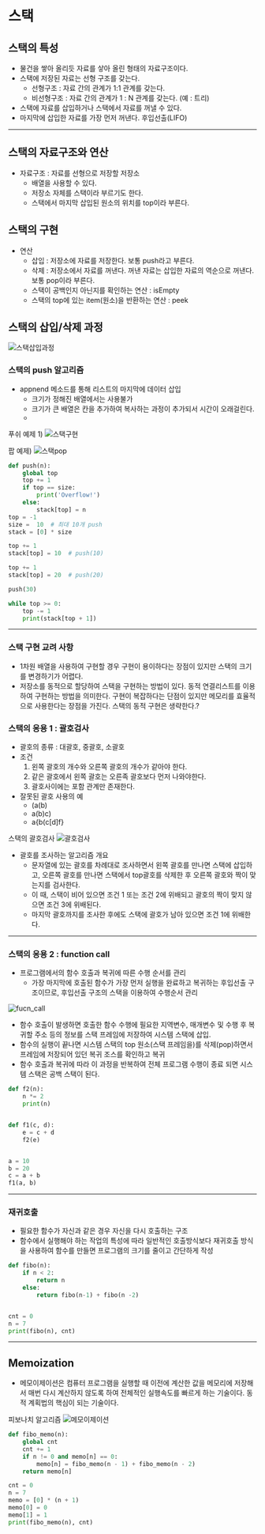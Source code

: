 # 스택
## 스택의 특성
- 물건을 쌓아 올리듯 자료를 샇아 올린 형태의 자료구조이다.
- 스택에 저장된 자료는 선형 구조를 갖는다.
  - 선형구조 : 자료 간의 관계가 1:1 관계를 갖는다.
  - 비선형구조 : 자료 간의 관계가 1 : N 관계를 갖는다. (예 : 트리)
- 스택에 자료를 삽입하거나 스택에서 자료를 꺼낼 수 있다.
- 마지막에 삽입한 자료를 가장 먼저 꺼낸다. 후입선출(LIFO)
---
## 스택의 자료구조와 연산
- 자료구조 : 자료를 선형으로 저장할 저장소
  - 배열을 사용할 수 있다.
  - 저장소 자체를 스택이라 부르기도 한다.
  - 스택에서 마지막 삽입된 원소의 위치를  top이라 부른다.
## 스택의 구현
- 연산
  - 삽입 : 저장소에 자료를 저장한다. 보통 push라고 부른다.
  - 삭제 : 저장소에서 자료를 꺼낸다. 꺼낸 자료는 삽입한 자료의 역순으로 꺼낸다. 보통 pop이라 부른다.
  - 스택이 공백인지 아닌지를 확인하는 연산 : isEmpty
  - 스택의 top에 있는 item(원소)을 반환하는 연산 : peek
## 스택의 삽입/삭제 과정
![스택삽입과정](/스택의삽입과정.PNG)
### 스택의 push 알고리즘
- appnend 메소드를 통해 리스트의 마지막에 데이터 삽입
  - 크기가 정해진 배열에서는 사용불가
  - 크기가 큰 배열은 칸을 추가하여 복사하는 과정이 추가되서 시간이 오래걸린다.
  - 
푸쉬 예제 1)
![스택구현](/스택구현1.PNG)

팝 예제)
![스택pop](/스택pop.PNG)

```python
def push(n):
    global top
    top += 1
    if top == size:
        print('Overflow!')
    else:
        stack[top] = n
top = -1
size =  10  # 최대 10개 push
stack = [0] * size

top += 1
stack[top] = 10  # push(10)

top += 1
stack[top] = 20  # push(20)

push(30)

while top >= 0:
    top -= 1
    print(stack[top + 1])
```
---
### 스택 구현 교려 사항
- 1차원 배열을 사용하여 구현할 경우 구현이 용이하다는 장점이 있지만 스택의 크기를 변경하기가 어렵다.
- 저장소를 동적으로 할당하여 스택을 구현하는 방법이 있다. 동적 연결리스트를 이용하여 구현하는 방법을 의미한다. 구현이 복잡하다는 단점이 있지만 메모리를 효율적으로 사용한다는 장점을 가진다. 스택의 동적 구현은 생략한다.?
### 스택의 응용 1 : 괄호검사
- 괄호의 종류 : 대괄호, 중괄호, 소괄호
- 조건
  1. 왼쪽 괄호의 개수와 오른쪽 괄호의 개수가 같아야 한다.
  2. 같은 괄호에서 왼쪽 괄호는 오른족 괄호보다 먼저 나와야한다.
  3. 괄호사이에는 포함 관계만 존재한다.
- 잘못된 괄호 사용의 예
  - (a(b)
  - a(b)c)
  - a{b(c[d]f}

스택의 괄호검사
![괄호검사](/스택괄호검사.PNG)

- 괄호를 조사하는 알고리즘 개요
  - 문자열에 있는 괄호를 차례대로 조사하면서 왼쪽 괄호를 만나면 스택에 삽입하고, 오른쪽 괄호를 만나면 스택에서 top괄호를 삭제한 후 오른쪽 괄호와 짝이 맞는지를 검사한다.
  - 이 때, 스택이 비어 있으면 조건 1 또는 조건 2에 위배되고 괄호의 짝이 맞지 않으면 조건 3에 위배된다.
  - 마지막 괄호까지를 조사한 후에도 스택에 괄호가 남아 있으면 조건 1에 위배한다.
---
### 스택의 응용 2 : function call
- 프로그램에서의 함수 호출과 복귀에 따른 수행 순서를 관리
  - 가장 마지막에 호출된 함수가 가장 먼저 실행을 완료하고 복귀하는 후입선출 구조이므로, 후입선출 구조의 스택을 이용하여 수행순서 관리

![fucn_call](/function_call.PNG)

- 함수 호출이 발생하면 호출한 함수 수행에 필요한 지역변수, 매개변수 및 수행 후 복귀할 주소 등의 정보를 스택 프레임에 저장하여 시스템 스택에 삽입.
- 함수의 실행이 끝나면 시스템 스택의 top 원소(스택 프레임을)를 삭제(pop)하면서 프레임에 저장되어 있던 복귀 조스를 확인하고 복귀
- 함수 호출과 복귀에 따라 이 과정을 반복하여 전체 프로그램 수행이 종료 되면 시스템 스택은 공백 스택이 된다.
```python
def f2(n):
    n *= 2
    print(n)


def f1(c, d):
    e = c + d
    f2(e)


a = 10
b = 20
c = a + b
f1(a, b)
```
---
### 재귀호출
- 필요한 함수가 자신과 같은 경우 자신을 다시 호출하는 구조
- 함수에서 실행해야 하는 작업의 특성에 따라 일반적인 호출방식보다 재귀호출 방식을 사용하여 함수를 만들면 프로그램의 크기를 줄이고 간단하게 작성
```python
def fibo(n):
    if n < 2:
        return n
    else:
        return fibo(n-1) + fibo(n -2)


cnt = 0
n = 7
print(fibo(n), cnt)
```
---
## Memoization
- 메모이제이션은 컴퓨터 프로그램을 실행할 때 이전에 계산한 값을 메모리에 저장해서 매번 다시 계산하지 않도록 하여 전체적인 실행속도를 빠르게 하는 기술이다. 동적 계획법의 핵심이 되는 기술이다.

피보나치 알고리즘
![메모이제이션](/memoization_algo.PNG)
```python
def fibo_memo(n):
    global cnt
    cnt += 1
    if n != 0 and memo[n] == 0:
        memo[n] = fibo_memo(n - 1) + fibo_memo(n - 2)
    return memo[n]

cnt = 0
n = 7
memo = [0] * (n + 1)
memo[0] = 0
memo[1] = 1
print(fibo_memo(n), cnt)
```